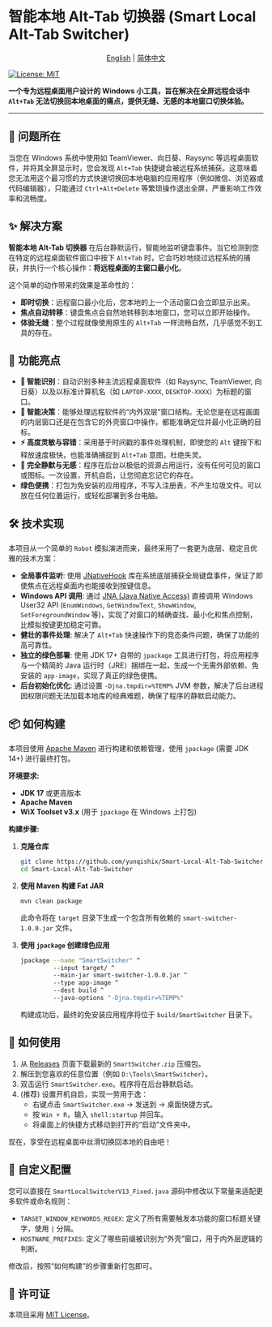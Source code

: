 # 智能本地 Alt-Tab 切换器 (Smart Local Alt-Tab Switcher)

<p align="center">
  <a href="README.md">English</a> | <a href="README_zh.md">简体中文</a>
</p>

[![License: MIT](https://img.shields.io/badge/License-MIT-yellow.svg)](https://opensource.org/licenses/MIT)

**一个专为远程桌面用户设计的 Windows 小工具，旨在解决在全屏远程会话中 `Alt+Tab` 无法切换回本地桌面的痛点，提供无缝、无感的本地窗口切换体验。**

---

## 🧐 问题所在

当您在 Windows 系统中使用如 TeamViewer、向日葵、Raysync 等远程桌面软件，并将其全屏显示时，您会发现 `Alt+Tab` 快捷键会被远程系统捕获。这意味着您无法用这个最习惯的方式快速切换回本地电脑的应用程序（例如微信、浏览器或代码编辑器），只能通过 `Ctrl+Alt+Delete` 等繁琐操作退出全屏，严重影响工作效率和流畅度。

## ✨ 解决方案

**智能本地 Alt-Tab 切换器** 在后台静默运行，智能地监听键盘事件。当它检测到您在特定的远程桌面软件窗口中按下 `Alt+Tab` 时，它会巧妙地绕过远程系统的捕获，并执行一个核心操作：**将远程桌面的主窗口最小化**。

这个简单的动作带来的效果是革命性的：
*   **即时切换**：远程窗口最小化后，您本地的上一个活动窗口会立即显示出来。
*   **焦点自动转移**：键盘焦点会自然地转移到本地窗口，您可以立即开始操作。
*   **体验无缝**：整个过程就像使用原生的 `Alt+Tab` 一样流畅自然，几乎感觉不到工具的存在。

## 🚀 功能亮点

*   **🎯 智能识别**：自动识别多种主流远程桌面软件（如 Raysync, TeamViewer, 向日葵）以及以标准计算机名（如 `LAPTOP-XXXX`, `DESKTOP-XXXX`）为标题的窗口。
*   **🧠 智能决策**：能够处理远程软件的“内外双层”窗口结构。无论您是在远程画面的内层窗口还是在包含它的外壳窗口中操作，都能准确定位并最小化正确的目标。
*   **⚡️ 高度灵敏与容错**：采用基于时间戳的事件处理机制，即使您的 `Alt` 键按下和释放速度极快，也能准确捕捉到 `Alt+Tab` 意图，杜绝失灵。
*   **🤫 完全静默与无感**：程序在后台以极低的资源占用运行，没有任何可见的窗口或图标。一次设置，开机自启，让您彻底忘记它的存在。
*   **绿色便携**：打包为免安装的应用程序，不写入注册表，不产生垃圾文件。可以放在任何位置运行，或轻松部署到多台电脑。

## 🛠️ 技术实现

本项目从一个简单的 `Robot` 模拟演进而来，最终采用了一套更为底层、稳定且优雅的技术方案：
*   **全局事件监听**: 使用 [JNativeHook](https://github.com/kwhat/jnativehook) 库在系统底层捕获全局键盘事件，保证了即使焦点在远程桌面内也能接收到按键信息。
*   **Windows API 调用**: 通过 [JNA (Java Native Access)](https://github.com/java-native-access/jna) 直接调用 Windows User32 API (`EnumWindows`, `GetWindowText`, `ShowWindow`, `SetForegroundWindow` 等)，实现了对窗口的精确查找、最小化和焦点控制，比模拟按键更加稳定可靠。
*   **健壮的事件处理**: 解决了 `Alt+Tab` 快速操作下的竞态条件问题，确保了功能的高可靠性。
*   **独立的绿色部署**: 使用 JDK 17+ 自带的 `jpackage` 工具进行打包，将应用程序与一个精简的 Java 运行时（JRE）捆绑在一起，生成一个无需外部依赖、免安装的 `app-image`，实现了真正的绿色便携。
*   **后台初始化优化**: 通过设置 `-Djna.tmpdir=%TEMP%` JVM 参数，解决了后台进程因权限问题无法加载本地库的经典难题，确保了程序的静默启动能力。

## 📦 如何构建

本项目使用 [Apache Maven](https://maven.apache.org/) 进行构建和依赖管理，使用 `jpackage` (需要 JDK 14+) 进行最终打包。

**环境要求:**
*   **JDK 17** 或更高版本
*   **Apache Maven**
*   **WiX Toolset v3.x** (用于 `jpackage` 在 Windows 上打包)

**构建步骤:**

1.  **克隆仓库**
    ```bash
    git clone https://github.com/yunqishix/Smart-Local-Alt-Tab-Switcher.git
    cd Smart-Local-Alt-Tab-Switcher
    ```

2.  **使用 Maven 构建 Fat JAR**
    ```bash
    mvn clean package
    ```
    此命令将在 `target` 目录下生成一个包含所有依赖的 `smart-switcher-1.0.0.jar` 文件。

3.  **使用 `jpackage` 创建绿色应用**
    ```bash
    jpackage --name "SmartSwitcher" ^
             --input target/ ^
             --main-jar smart-switcher-1.0.0.jar ^
             --type app-image ^
             --dest build ^
             --java-options "-Djna.tmpdir=%TEMP%"
    ```
    构建成功后，最终的免安装应用程序将位于 `build/SmartSwitcher` 目录下。

## 🚀 如何使用

1.  从 [Releases](https://github.com/YourUsername/Smart-Local-Alt-Tab-Switcher/releases) 页面下载最新的 `SmartSwitcher.zip` 压缩包。
2.  解压到您喜欢的任意位置（例如 `D:\Tools\SmartSwitcher`）。
3.  双击运行 `SmartSwitcher.exe`。程序将在后台静默启动。
4.  (推荐) 设置开机自启，实现一劳用于逸：
    *   右键点击 `SmartSwitcher.exe` -> 发送到 -> 桌面快捷方式。
    *   按 `Win + R`，输入 `shell:startup` 并回车。
    *   将桌面上的快捷方式移动到打开的“启动”文件夹中。

现在，享受在远程桌面中丝滑切换回本地的自由吧！

## 🔧 自定义配置

您可以直接在 `SmartLocalSwitcherV13_Fixed.java` 源码中修改以下常量来适配更多软件或命名规则：
*   `TARGET_WINDOW_KEYWORDS_REGEX`: 定义了所有需要触发本功能的窗口标题关键字，使用 `|` 分隔。
*   `HOSTNAME_PREFIXES`: 定义了哪些前缀被识别为“外壳”窗口，用于内外层逻辑的判断。

修改后，按照“如何构建”的步骤重新打包即可。


## 📄 许可证

本项目采用 [MIT License](LICENSE)。